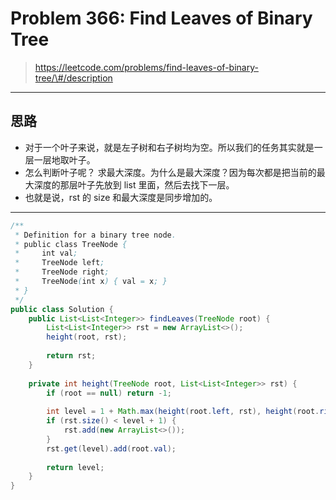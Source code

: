 # Problem 366: Find Leaves of Binary Tree

> https://leetcode.com/problems/find-leaves-of-binary-tree/\#/description

---------

## 思路

* 对于一个叶子来说，就是左子树和右子树均为空。所以我们的任务其实就是一层一层地取叶子。
* 怎么判断叶子呢？ 求最大深度。为什么是最大深度？因为每次都是把当前的最大深度的那层叶子先放到 list 里面，然后去找下一层。
* 也就是说，rst 的 size 和最大深度是同步增加的。

--------------

```java
/**
 * Definition for a binary tree node.
 * public class TreeNode {
 *     int val;
 *     TreeNode left;
 *     TreeNode right;
 *     TreeNode(int x) { val = x; }
 * }
 */
public class Solution {
    public List<List<Integer>> findLeaves(TreeNode root) {
        List<List<Integer>> rst = new ArrayList<>();
        height(root, rst);
        
        return rst;
    }
    
    private int height(TreeNode root, List<List<Integer>> rst) {
        if (root == null) return -1;
        
        int level = 1 + Math.max(height(root.left, rst), height(root.right, rst));
        if (rst.size() < level + 1) {
            rst.add(new ArrayList<>());
        }
        rst.get(level).add(root.val);
        
        return level;
    }
}







```





